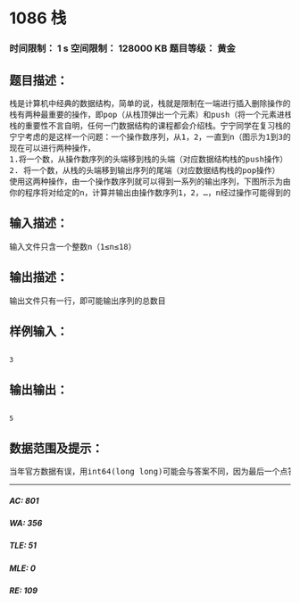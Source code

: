 # 1086 栈   
### 时间限制： 1 s     空间限制： 128000 KB     题目等级： 黄金  
## 题目描述：  

<pre>
栈是计算机中经典的数据结构，简单的说，栈就是限制在一端进行插入删除操作的线性表。
栈有两种最重要的操作，即pop（从栈顶弹出一个元素）和push（将一个元素进栈）。
栈的重要性不言自明，任何一门数据结构的课程都会介绍栈。宁宁同学在复习栈的基本概念时，想到了一个书上没有讲过的问题，而他自己无法给出答案，所以需要你的帮忙
宁宁考虑的是这样一个问题：一个操作数序列，从1，2，一直到n（图示为1到3的情况），栈A的深度大于n。
现在可以进行两种操作，
1.将一个数，从操作数序列的头端移到栈的头端（对应数据结构栈的push操作）
2. 将一个数，从栈的头端移到输出序列的尾端（对应数据结构栈的pop操作）
使用这两种操作，由一个操作数序列就可以得到一系列的输出序列，下图所示为由1 2 3生成序列2 3 1的过程。（原始状态如上图所示） 。
你的程序将对给定的n，计算并输出由操作数序列1，2，…，n经过操作可能得到的输出序列的总数。
</pre>
  
  
## 输入描述：  

<pre>
输入文件只含一个整数n（1≤n≤18）
</pre>
  
  
## 输出描述：  

<pre>
输出文件只有一行，即可能输出序列的总数目
</pre>
  
  
## 样例输入：  

<pre><code>
3
</code></pre>
  
  
## 输出输出：  

<pre><code>
5
</code></pre>
  
  
## 数据范围及提示：  

<pre>
当年官方数据有误，用int64(long long)可能会与答案不同，因为最后一个点答案溢出longint的。上传的数据是官方数据。
</pre>
  
  
***  

##### AC: 801  
##### WA: 356  
##### TLE: 51  
##### MLE: 0  
##### RE: 109  
